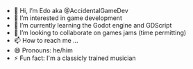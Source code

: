 - 👋 Hi, I’m Edo aka @AccidentalGameDev
- 👀 I’m interested in game development 
- 🌱 I’m currently learning the Godot engine and GDScript
- 💞️ I’m looking to collaborate on games jams (time permitting)
- 📫 How to reach me ...
- 😄 Pronouns: he/him  
- ⚡ Fun fact: I'm a classicly trained musician

<!---
AccidentalGameDev/AccidentalGameDev is a ✨ special ✨ repository because its `README.md` (this file) appears on your GitHub profile.
You can click the Preview link to take a look at your changes.
--->
